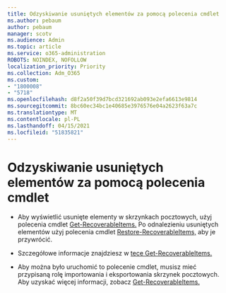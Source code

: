 ```yaml
---
title: Odzyskiwanie usuniętych elementów za pomocą polecenia cmdlet
ms.author: pebaum
author: pebaum
manager: scotv
ms.audience: Admin
ms.topic: article
ms.service: o365-administration
ROBOTS: NOINDEX, NOFOLLOW
localization_priority: Priority
ms.collection: Adm_O365
ms.custom:
- "1800008"
- "5718"
ms.openlocfilehash: d8f2a50f39d7bcd321692ab093e2efa6613e9814
ms.sourcegitcommit: 8bc60ec34bc1e40685e3976576e04a2623f63a7c
ms.translationtype: MT
ms.contentlocale: pl-PL
ms.lasthandoff: 04/15/2021
ms.locfileid: "51835821"
---
```

# <a name="recover-deleted-items-with-cmdlet"></a>Odzyskiwanie usuniętych elementów za pomocą polecenia cmdlet

- Aby wyświetlić usunięte elementy w skrzynkach pocztowych, użyj polecenia cmdlet [Get-RecoverableItems.](https://docs.microsoft.com/powershell/module/exchange/get-recoverableitems?view=exchange-ps) Po odnalezieniu usuniętych elementów użyj polecenia cmdlet [Restore-RecoverableItems,](https://docs.microsoft.com/powershell/module/exchange/Restore-RecoverableItems?view=exchange-ps) aby je przywrócić.

- Szczegółowe informacje znajdziesz w [tece Get-RecoverableItems.](https://docs.microsoft.com/powershell/module/exchange/get-recoverableitems?view=exchange-ps)

- Aby można było uruchomić to polecenie cmdlet, musisz mieć przypisaną rolę importowania i eksportowania skrzynek pocztowych. Aby uzyskać więcej informacji, zobacz [Get-RecoverableItems.](https://docs.microsoft.com/powershell/module/exchange/get-recoverableitems?view=exchange-ps)
